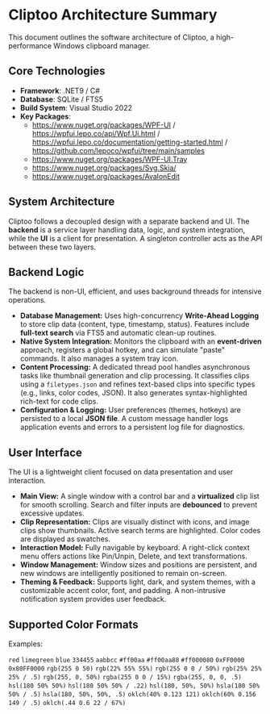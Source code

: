 # Cliptoo Architecture Summary

This document outlines the software architecture of Cliptoo, a high-performance Windows clipboard manager.

## Core Technologies

- **Framework**: .NET9 / C#
- **Database**: SQLite / FTS5
- **Build System**: Visual Studio 2022
- **Key Packages**:
  - <https://www.nuget.org/packages/WPF-UI> / <https://wpfui.lepo.co/api/Wpf.Ui.html> / <https://wpfui.lepo.co/documentation/getting-started.html> / <https://github.com/lepoco/wpfui/tree/main/samples>
  - <https://www.nuget.org/packages/WPF-UI.Tray>
  - <https://www.nuget.org/packages/Svg.Skia/>
  - <https://www.nuget.org/packages/AvalonEdit>

## System Architecture

Cliptoo follows a decoupled design with a separate backend and UI. The **backend** is a service layer handling data, logic, and system integration, while the **UI** is a client for presentation. A singleton controller acts as the API between these two layers.

## Backend Logic

The backend is non-UI, efficient, and uses background threads for intensive operations.

- **Database Management:** Uses high-concurrency **Write-Ahead Logging** to store clip data (content, type, timestamp, status). Features include **full-text search** via FTS5 and automatic clean-up routines.
- **Native System Integration:** Monitors the clipboard with an **event-driven** approach, registers a global hotkey, and can simulate "paste" commands. It also manages a system tray icon.
- **Content Processing:** A dedicated thread pool handles asynchronous tasks like thumbnail generation and clip processing. It classifies clips using a `filetypes.json` and refines text-based clips into specific types (e.g., links, color codes, JSON). It also generates syntax-highlighted rich-text for code clips.
- **Configuration & Logging:** User preferences (themes, hotkeys) are persisted to a local **JSON file**. A custom message handler logs application events and errors to a persistent log file for diagnostics.

## User Interface

The UI is a lightweight client focused on data presentation and user interaction.

- **Main View:** A single window with a control bar and a **virtualized** clip list for smooth scrolling. Search and filter inputs are **debounced** to prevent excessive updates.
- **Clip Representation:** Clips are visually distinct with icons, and image clips show thumbnails. Active search terms are highlighted. Color codes are displayed as swatches.
- **Interaction Model:** Fully navigable by keyboard. A right-click context menu offers actions like Pin/Unpin, Delete, and text transformations.
- **Window Management:** Window sizes and positions are persistent, and new windows are intelligently positioned to remain on-screen.
- **Theming & Feedback:** Supports light, dark, and system themes, with a customizable accent color, font, and padding. A non-intrusive notification system provides user feedback.

## Supported Color Formats

Examples:

`red`
`limegreen`
`blue`
`334455`
`aabbcc`
`#ff00aa`
`#ff00aa88`
`#ff000080`
`0xFF0000`
`0x80FF0000`
`rgb(255 0 50)`
`rgb(22% 55% 55%)`
`rgb(255 0 0 / 50%)`
`rgb(25% 25% 25% / .5)`
`rgb(255, 0, 50%)`
`rgba(255 0 0 / 15%)`
`rgba(255, 0, 0, .5)`
`hsl(180 50% 50%)`
`hsl(180 50% 50% / .22)`
`hsl(180, 50%, 50%)`
`hsla(180 50% 50% / .5)`
`hsla(180, 50%, 50%, .5)`
`oklch(40% 0.123 121)`
`oklch(60% 0.156 149 / .5)`
`oklch(.44 0.6 22 / 67%)`